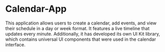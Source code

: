# Calendar-App
This application allows users to create a calendar, add events, and view their schedule in a day or week format. It features a live timeline that updates every minute. Additionally, it has developed its own UI Kit library, which contains universal UI components that were used in the calendar interface.
